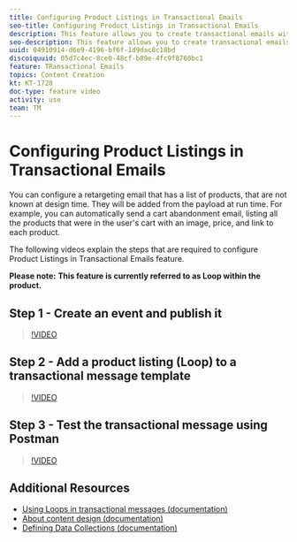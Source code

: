 ```yaml
---
title: Configuring Product Listings in Transactional Emails
seo-title: Configuring Product Listings in Transactional Emails 
description: This feature allows you to create transactional emails with a list of products and offerings.
seo-description: This feature allows you to create transactional emails with a list of products and offerings.
uuid: 04910914-d6e9-4196-bf6f-1d9dac8c18bd
discoiquuid: 05d7c4ec-8ce0-48cf-b89e-4fc9f8760bc1
feature: TRansactional Emails
topics: Content Creation
kt: KT-1728
doc-type: feature video
activity: use
team: TM
---
```


# Configuring Product Listings in Transactional Emails

You can configure a retargeting email that has a list of products, that are not known at design time. They will be added from the payload at run time. For example, you can automatically send a cart abandonment email, listing all the products that were in the user's cart with an image, price, and link to each product.

The following videos explain the steps that are required to configure Product Listings in Transactional Emails feature.

**Please note:** **This feature is currently referred to as Loop within the product.**

## Step 1 - Create an event and publish it

>[!VIDEO](https://video.tv.adobe.com/v/25914?quality=12)

## Step 2 - Add a product listing (Loop) to a transactional message template

>[!VIDEO](https://video.tv.adobe.com/v/25915?quality=12)

## Step 3 - Test the transactional message using Postman

>[!VIDEO](https://video.tv.adobe.com/v/25916?quality=12)

## Additional Resources

* [Using Loops in transactional messages (documentation)](https://helpx.adobe.com/campaign/standard/channels/using/event-transactional-messages.html#using-loops-in-a-transactional-message)
* [About content design (documentation)](http://doc-dev.rd.campaign.adobe.com/doc/standard/en/DES_Editing_email_content_About_email_content_design.html)
* [Defining Data Collections (documentation)](https://helpx.adobe.com/campaign/standard/administration/using/configuring-transactional-messaging.html#defining-data-collections)
